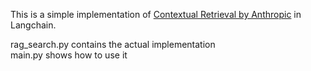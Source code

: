 This is a simple implementation of [Contextual Retrieval by Anthropic](https://www.anthropic.com/news/contextual-retrieval) in Langchain.

rag_search.py contains the actual implementation\
main.py shows how to use it
